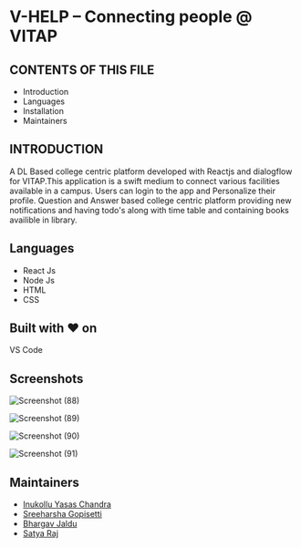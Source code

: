 # V-HELP – Connecting people @ VITAP 

CONTENTS OF THIS FILE
---------------------

 * Introduction
 * Languages
 * Installation
 * Maintainers

INTRODUCTION
------------

A DL Based college centric platform developed with Reactjs and dialogflow for VITAP.This application is a swift medium to connect various facilities available in a campus.
Users can login to the app and Personalize their profile. Question and Answer based college centric platform providing new notifications and having todo's along with time table 
and containing books availible in library.

Languages
------------

 * React Js
 * Node Js
 * HTML
 * CSS

Built with ❤️ on
------------

VS Code


Screenshots
------------

![Screenshot (88)](https://user-images.githubusercontent.com/54386833/153756744-77777b36-f3fd-46c9-88bc-3d8424207eb0.png)

![Screenshot (89)](https://user-images.githubusercontent.com/54386833/153756751-222f867a-010e-435f-a179-75a4f7657b8a.png)

![Screenshot (90)](https://user-images.githubusercontent.com/54386833/153756762-c722bc72-75f4-486a-93e4-52b6890073f4.png)

![Screenshot (91)](https://user-images.githubusercontent.com/54386833/153756772-a175f199-7cf4-4645-9428-90975da50346.png)


Maintainers
------------
  * [Inukollu Yasas Chandra](https://github.com/yasas2002)
  * [Sreeharsha Gopisetti](https://github.com/Harsha-Gopisetty)
  * [Bhargav Jaldu](https://github.com/bhargav-jaldu)
  * [Satya Raj](https://github.com/bhargav-jaldu)


